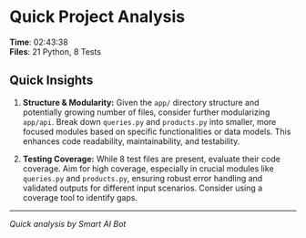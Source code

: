 # Quick Project Analysis

**Time**: 02:43:38  
**Files**: 21 Python, 8 Tests

## Quick Insights

1. **Structure & Modularity:** Given the `app/` directory structure and potentially growing number of files, consider further modularizing `app/api`.  Break down `queries.py` and `products.py` into smaller, more focused modules based on specific functionalities or data models. This enhances code readability, maintainability, and testability.

2. **Testing Coverage:** While 8 test files are present, evaluate their code coverage. Aim for high coverage, especially in crucial modules like `queries.py` and `products.py`, ensuring robust error handling and validated outputs for different input scenarios. Consider using a coverage tool to identify gaps.


---
*Quick analysis by Smart AI Bot*
